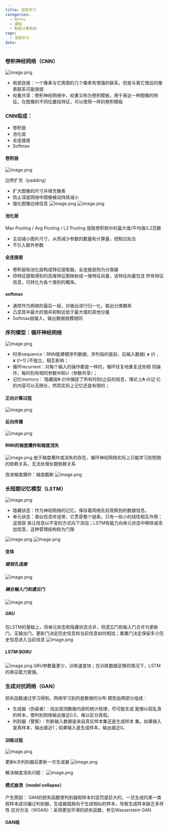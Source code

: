 ```yaml
---
title: 深度学习
categories:
  - Notes
  - 课程
  - 智能计算系统
tags:
  - 深度学习
date:
---
```

### 卷积神经网络（CNN）
![image.png](https://cdn.jsdelivr.net/gh/zhengyangWang1/image@main/img/20231019081247.png)
- 局部连接：一个像素与它周围的几个像素有很强的联系，但是与离它很远的像素联系可能很弱
- 权重共享：卷积神经网络中，权重又称为卷积模板，用于表达一种图像的特征。在图像的不同位置找特征，可以使用一样的卷积模板

### CNN组成：
- 卷积层
- 池化层
- 全连接层
- Softmax
#### 卷积层
![image.png](https://cdn.jsdelivr.net/gh/zhengyangWang1/image@main/img/20231019082709.png)

边界扩充（padding）
- 扩大图像的尺寸并填充像素
- 防止深度网络中图像被动持续减小
- 强化图像边缘信息
![image.png](https://cdn.jsdelivr.net/gh/zhengyangWang1/image@main/img/20231019084544.png)
![image.png](https://cdn.jsdelivr.net/gh/zhengyangWang1/image@main/img/20231019084557.png)

#### 池化层
Max Pooling / Avg Pooling / L2 Pooling
提取卷积核中的最大值/平均值/L2范数

- 主动减小图片尺寸，从而减少参数的数量和计算量，控制过拟合
- 不引入额外参数

#### 全连接层
- 卷积层和池化层构成特征提取器，全连接层则为分类器
- 将特征提取得到的高维特征图映射成一维特征向量，该特征向量包含 所有特征信息，可转化为各个类别的概率。

#### softmax
- 通常作为网络的最后一层，对输出进行归一化，输出分类概率
- 凸显其中最大的值并抑制远低于最大值的其他分量
- Softmax层输入、输出数据规模相同

### 序列模型：循环神经网络
![image.png](https://cdn.jsdelivr.net/gh/zhengyangWang1/image@main/img/20231031164605.png)

- 时序sequence：RNN能建模序列数据，序列指的是前、后输入数据( 𝒙 (𝑡) ， 𝒙 (𝑡+1) )不独立，相互影响； 
- 循环recurrent：对每个输入的操作都是一样的，循环往复地重复这些相 同操作，每时刻有相同参数W和U（参数共享）；
- 记忆memory： 隐藏层𝒉 (𝑡)中捕捉了所有时刻t之前的信息，理论上𝒉 (𝑡)记 忆的内容可以无限长，然而实际上记忆还是有限的；

#### 正向计算过程
![image.png](https://cdn.jsdelivr.net/gh/zhengyangWang1/image@main/img/20231031165458.png)

#### 反向传播
![image.png](https://cdn.jsdelivr.net/gh/zhengyangWang1/image@main/img/20231031165539.png)

#### RNN的梯度爆炸和梯度消失
![image.png](https://cdn.jsdelivr.net/gh/zhengyangWang1/image@main/img/20231031165725.png)
由于梯度爆炸或消失的存在，循环神经网络实际上只能学习到短期的依赖关系，无法处理长期依赖关系

改进梯度爆炸：梯度截断
![image.png](https://cdn.jsdelivr.net/gh/zhengyangWang1/image@main/img/20231031170209.png)

### 长短期记忆模型（LSTM）
![image.png](https://cdn.jsdelivr.net/gh/zhengyangWang1/image@main/img/20231031170726.png)

- 隐藏状态：作为神经网络的记忆，保存着网络先前观察到的数据信息。
- 单元状态：类似信息传送带，它贯穿整个链条，只有一些小的线性相互作用；这很容 易让信息以不变的方式向下流动；LSTM有能力向单元状态中移除或添加信息，这种管理结构称为门限

![image.png](https://cdn.jsdelivr.net/gh/zhengyangWang1/image@main/img/20231031170856.png)
![image.png](https://cdn.jsdelivr.net/gh/zhengyangWang1/image@main/img/20231031170929.png)

#### 变体
##### 窥视孔连接
![image.png](https://cdn.jsdelivr.net/gh/zhengyangWang1/image@main/img/20231031171128.png)

##### 耦合输入门和遗忘门
![image.png](https://cdn.jsdelivr.net/gh/zhengyangWang1/image@main/img/20231031171150.png)

##### GRU
在LSTM的基础上，将单元状态和隐藏状态合并，将遗忘门和输入门合并为更新门，无输出门。更新门决定历史信息和当前信息如何相加；重置门决定保留多少历史信息进入当前信息
![image.png](https://cdn.jsdelivr.net/gh/zhengyangWang1/image@main/img/20231031171221.png)

##### LSTM与GRU
![image.png](https://cdn.jsdelivr.net/gh/zhengyangWang1/image@main/img/20231031171330.png)
GRU参数量更少，训练速度快；在训练数据足够的情况下，LSTM的表征能力更强。

### 生成对抗网络（GAN）
损失函数通过学习得到，网络学习到的是数据的分布
模型由两部分组成：
- 生成器（伪装者）：找出观测数据内部的统计规律，尽可能生成 能够以假乱真的样本，使判别网络输出接近0.5，难以区分真假。
- 判别器（警察）：判断输入数据是来自真实样本集还是生成样本 集。如果输入是真样本，输出接近1；如果输入是生成样本，输出接近0。

#### 训练过程
![image.png](https://cdn.jsdelivr.net/gh/zhengyangWang1/image@main/img/20231031173437.png)

更新k次判别器后更新一次生成器
![image.png](https://cdn.jsdelivr.net/gh/zhengyangWang1/image@main/img/20231031174016.png)

解决梯度消失问题：
![image.png](https://cdn.jsdelivr.net/gh/zhengyangWang1/image@main/img/20231031174326.png)

#### 模式崩溃（model collapse）
产生原因： GAN的损失函数使判别器假样本的惩罚是巨大的，一旦生成的某一类 假样本成功骗过判别器，生成器就趋向于生成相似的样本，导致生成样本缺乏多样性
应对方法（WGAN）：采用更加平滑的损失函数，参见Wasserstein GAN

#### GAN结